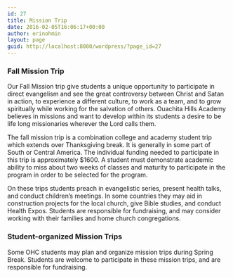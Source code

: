 ```yaml
---
id: 27
title: Mission Trip
date: 2016-02-05T16:06:17+00:00
author: erinohmin
layout: page
guid: http://localhost:8080/wordpress/?page_id=27
---
```

### Fall Mission Trip

Our Fall Mission trip give students a unique opportunity to participate in direct evangelism
and see the great controversy between Christ and Satan in action, to experience a
different culture, to work as a team, and to grow spiritually while
working for the salvation of others. Ouachita Hills Academy believes in missions
and want to develop within its students a desire to be life long missionaries
wherever the Lord calls them.

The fall mission trip is a combination college and academy student trip
which extends over Thanksgiving break. It is generally in some part of South or
Central America. The individual funding needed to participate in this trip is approximately
$1600.  A student must demonstrate academic ability to miss about two weeks of classes and
maturity to participate in the program in order to be selected for the program.

On these trips students preach in evangelistic series, present health talks, and conduct
children’s meetings. In some countries they may aid in construction projects for the
local church, give Bible studies, and conduct Health Expos. 
Students are responsible for fundraising, and may consider working with their families and
home church congregations.

### Student-organized Mission Trips

Some OHC students may plan and organize mission trips during Spring Break. Students are 
welcome to participate in these mission trips, and are responsible for fundraising.
